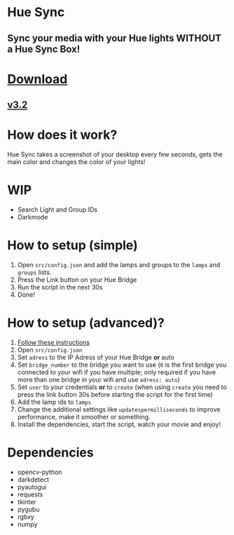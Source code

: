 # Hue Sync
## Sync your media with your Hue lights WITHOUT a Hue Sync Box!

# [Download](https://github.com/TimTrayler/hue-sync/releases/download/v3.2/hue-sync.zip)
## [v3.2](https://github.com/TimTrayler/hue-sync/releases/tag/v3.2)

# How does it work?
Hue Sync takes a screenshot of your desktop every few seconds, gets the main color and changes the color of your lights!

# WIP
- Search Light and Group IDs
- Darkmode

# How to setup (simple)
1. Open ```src/config.json``` and add the lamps and groups to the ```lamps``` and ```groups``` lists.
2. Press the Link button on your Hue Bridge
3. Run the script in the next 30s
4. Done!

# How to setup (advanced)?
1. [Follow these instructions](https://developers.meethue.com/develop/get-started-2/)
2. Open ```src/config.json```
3. Set ```adress``` to the IP Adress of your Hue Bridge __or__ auto
4. Set ```bridge_number``` to the bridge you want to use (```0``` is the first bridge you connected to your wifi if you have multiple; only required if you have more than one bridge in your wifi and use ```adress: auto```)
5. Set ```user``` to your credentials __or__ to ```create``` (when using ```create``` you need to press the link button 30s before starting the script for the first time)
6. Add the lamp ids to ```lamps```
7. Change the additional settings like ```updatespermilliseconds``` to improve performance, make it smoother or something.
8. Install the dependencies, start the script, watch your movie and enjoy!

# Dependencies
- opencv-python
- darkdetect
- pyautogui
- requests
- tkinter
- pygubu
- rgbxy
- numpy
